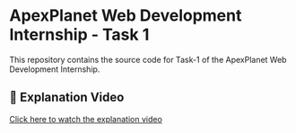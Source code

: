 # ApexPlanet Web Development Internship - Task 1

This repository contains the source code for Task-1 of the ApexPlanet Web Development Internship.

## 🔗 Explanation Video

[Click here to watch the explanation video](https://www.linkedin.com/posts/meghana-maddenapalli-4193602b6_apexplanet-webdevelopment-task1-activity-7328438920680038401-Emvo/?utm_source=share&utm_medium=member_desktop&rcm=ACoAAEve7FUB7PCo3iz3ovyCS-c4dcQk2WDKtoQ)

